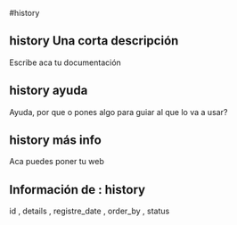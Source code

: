 #history
## history Una corta descripción
Escribe aca tu documentación

## history ayuda
Ayuda, por que o pones algo para guiar al que lo va a usar?

## history más info
Aca puedes poner tu web

## Información de : history 
id , 
  details , 
  registre_date , 
  order_by , 
  status 
  